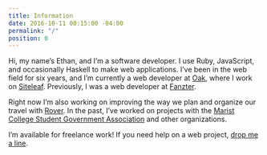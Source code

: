 ```yaml
---
title: Information
date: 2016-10-11 00:15:00 -04:00
permalink: "/"
position: 0
---
```


Hi, my name’s Ethan, and I’m a software developer. I use Ruby, JavaScript, and occasionally Haskell to make web applications. I’ve been in the web field for six years, and I’m currently a web developer at [Oak](https://oak.is), where I work on [Siteleaf](https://siteleaf.com). Previously, I was a web developer at [Fanzter](https://en.wikipedia.org/wiki/Fanzer).

Right now I’m also working on improving the way we plan and organize our travel with [Rover](http://gorover.co). In the past, I’ve worked on projects with the [Marist College Student Government Association](http://sga.marist.edu) and other organizations.

I’m available for freelance work! If you need help on a web project, [drop me a line](mailto:ethan@ethnt.me).